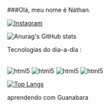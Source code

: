 ###Olá, meu nome é Náthan. 

[![Instagram](https://img.shields.io/badge/Instagram-E4405F?style=for-the-badge&logo=instagram&logoColor=white)](https://www.instagram.com/nathan_n0rm4l/)

![Anurag's GitHub stats](https://github-readme-stats.vercel.app/api?username=NugaS2&show_icons=true&theme=highcontrast)

Tecnologias do dia-a-dia :
<div style="display: inline_block"><br/>
<img align="center" alt="html5"  src="https://img.shields.io/badge/HTML5-E34F26?style=for-the-badge&logo=html5&logoColor=white"/>
  <img align="center" alt="html5"  src="https://img.shields.io/badge/CSS3-1572B6?style=for-the-badge&logo=css3&logoColor=white"/>
  <img align="center" alt="html5"  src="https://img.shields.io/badge/JavaScript-323330?style=for-the-badge&logo=javascript&logoColor=F7DF1E"/>
  <img align="center" alt="html5"  src="https://img.shields.io/badge/Node%20js-339933?style=for-the-badge&logo=nodedotjs&logoColor=white"/>

  [![Top Langs](https://github-readme-stats.vercel.app/api/top-langs/?username=NugaS2)](https://github.com/anuraghazra/github-readme-stats)

  aprendendo com Guanabara
</div>
